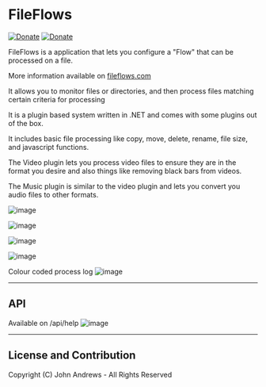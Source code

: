 # FileFlows

[![Donate](https://img.shields.io/badge/Donate-Patreon-blue.svg)](https://www.patreon.com/revenz)
[![Donate](https://img.shields.io/badge/Donate-PayPal-green.svg)](https://www.paypal.com/donate/?hosted_button_id=ZJLFMQSQ6WX3J)

FileFlows is a application that lets you configure a "Flow" that can be processed on a file.

More information available on [fileflows.com](https://fileflows.com)

It allows you to monitor files or directories, and then process files matching certain criteria for processing

It is a plugin based system written in .NET and comes with some plugins out of the box.

It includes basic file processing like copy, move, delete, rename, file size, and javascript functions.

The Video plugin lets you process video files to ensure they are in the format you desire and also things like removing black bars from videos.

The Music plugin is similar to the video plugin and lets you convert you audio files to other formats.


![image](https://user-images.githubusercontent.com/958400/142393794-38b58e23-2b05-45b1-8eb1-2f4ad6574422.png)


![image](https://user-images.githubusercontent.com/958400/142720537-df9341ea-c11d-432e-bd1c-07ae4ef3b43d.png)


![image](https://user-images.githubusercontent.com/958400/160212493-05f15d86-20fa-40e4-ac2d-b5e373e01d75.png)

![image](https://user-images.githubusercontent.com/958400/160212767-01dccf20-6816-49cc-a289-16f0c1c4c731.png)

Colour coded process log
![image](https://user-images.githubusercontent.com/958400/160212825-e16a66ad-b1ad-409e-87a7-6ebdc83fe2eb.png)


---

## API 
Available on /api/help
![image](https://user-images.githubusercontent.com/958400/160212640-a2328ae3-3efe-4900-8937-65b1804bee74.png)


--- 

## License and Contribution
Copyright (C) John Andrews - All Rights Reserved
